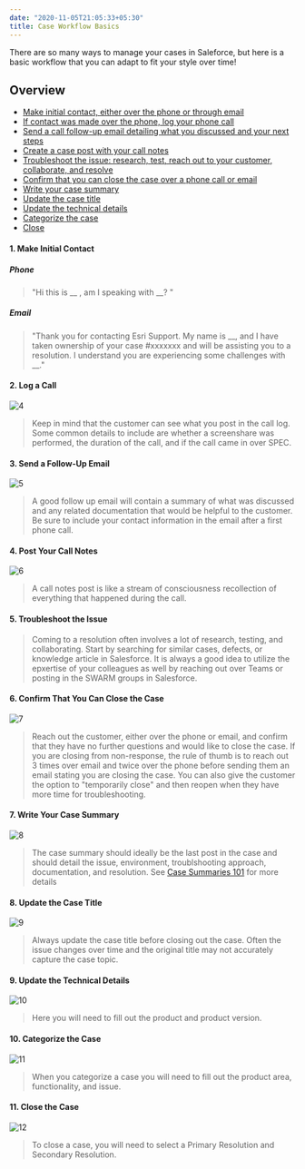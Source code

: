 ```yaml
---
date: "2020-11-05T21:05:33+05:30"
title: Case Workflow Basics
---
```

  
There are so many ways to manage your cases in Saleforce, but here is a basic workflow that you can adapt to fit your style over time!   

## Overview

* [Make initial contact, either over the phone or through email](#1-make-initial-contact)  
* [If contact was made over the phone, log your phone call](#2-log-a-call) 
* [Send a call follow-up email detailing what you discussed and your next steps](#3-send-a-follow-up-email)
* [Create a case post with your call notes](#4-post-your-call-notes) 
* [Troubleshoot the issue: research, test, reach out to your customer, collaborate, and resolve](#5-troubleshoot-the-issue) 
* [Confirm that you can close the case over a phone call or email](#6-confirm-that-you-can-close-the-case) 
* [Write your case summary](#7-write-your-case-summary) 
* [Update the case title](#8-update-the-case-title) 
* [Update the technical details](#9-update-the-technical-details) 
* [Categorize the case](#10-categorize-the-case) 
* [Close](#11-close-the-case) 
  

  
#### 1. Make Initial Contact

##### Phone
>"Hi this is __ , am I speaking with __? "

##### Email
>"Thank you for contacting Esri Support. My name is __, and I have taken ownership of your case #xxxxxxx and will be assisting you to a resolution.
I understand you are experiencing some challenges with __."


#### 2. Log a Call

![4]

>Keep in mind that the customer can see what you post in the call log. Some common details to include are whether a screenshare was performed, the duration of the call, and if the call came in over SPEC.

#### 3. Send a Follow-Up Email

![5]

>A good follow up email will contain a summary of what was discussed and any related documentation that would be helpful to the customer. Be sure to include your contact information in the email after a first phone call. 

#### 4. Post Your Call Notes

![6]

>A call notes post is like a stream of consciousness recollection of everything that happened during the call. 

#### 5. Troubleshoot the Issue

>Coming to a resolution often involves a lot of research, testing, and collaborating. Start by searching for similar cases, defects, or knowledge article in Salesforce. It is always a good idea to utilize the epxertise of your colleagues as well by reaching out over Teams or posting in the SWARM groups in Salesforce. 

#### 6. Confirm That You Can Close the Case

![7]

>Reach out the customer, either over the phone or email, and confirm that they have no further questions and would like to close the case. If you are closing from non-response, the rule of thumb is to reach out 3 times over email and twice over the phone before sending them an email stating you are closing the case. You can also give the customer the option to "temporarily close" and then reopen when they have more time for troubleshooting. 

#### 7. Write Your Case Summary

![8]

>The case summary should ideally be the last post in the case and should detail the issue, environment, troublshooting approach, documentation, and resolution. See [Case Summaries 101](/courses/casesummaries101) for more details

#### 8. Update the Case Title

![9]

>Always update the case title before closing out the case. Often the issue changes over time and the original title may not accurately capture the case topic. 

#### 9. Update the Technical Details

![10]

>Here you will need to fill out the product and product version.

#### 10. Categorize the Case

![11]

>When you categorize a case you will need to fill out the product area, functionality, and issue. 

#### 11. Close the Case

![12]

>To close a case, you will need to select a Primary Resolution and Secondary Resolution.

[4]: /img/call.gif
[5]: /img/aftercall.gif
[6]: /img/callnotes.png
[7]: /img/close1.gif
[8]: /img/post2.gif
[9]: /img/title.gif
[10]: /img/tech.gif
[11]: /img/cat.gif
[12]: /img/close2.gif
